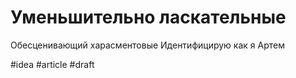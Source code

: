 # Уменьшительно ласкательные

Обесценивающий харасментовые
Идентифицирую как я Артем  

#idea #article
#draft